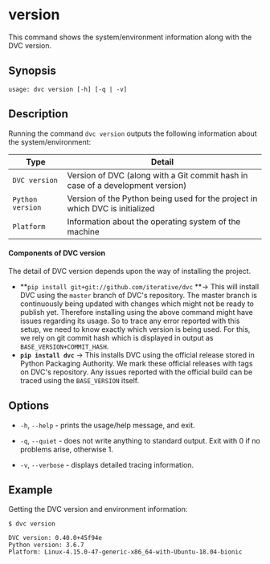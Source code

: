 # version

This command shows the system/environment information along with the DVC
version.

## Synopsis

```usage
usage: dvc version [-h] [-q | -v]
```

## Description

Running the command `dvc version` outputs the following information about the
system/environment:

| Type             | Detail                                                                         |
| ---------------- | ------------------------------------------------------------------------------ |
| `DVC version`    | Version of DVC (along with a Git commit hash in case of a development version) |
| `Python version` | Version of the Python being used for the project in which DVC is initialized   |
| `Platform`       | Information about the operating system of the machine                          |

#### Components of DVC version

The detail of DVC version depends upon the way of installing the project.

- **`pip install git+git://github.com/iterative/dvc` **&rarr; This will install
  DVC using the `master` branch of DVC's repository. The master branch is
  continuously being updated with changes which might not be ready to publish
  yet. Therefore installing using the above command might have issues regarding
  its usage. So to trace any error reported with this setup, we need to know
  exactly which version is being used. For this, we rely on git commit hash
  which is displayed in output as `BASE_VERSION+COMMIT_HASH`.
- **`pip install dvc`** &rarr; This installs DVC using the official release
  stored in Python Packaging Authority. We mark these official releases with
  tags on DVC's repository. Any issues reported with the official build can be
  traced using the `BASE_VERSION` itself.

## Options

- `-h`, `--help` - prints the usage/help message, and exit.

- `-q`, `--quiet` - does not write anything to standard output. Exit with 0 if
  no problems arise, otherwise 1.

- `-v`, `--verbose` - displays detailed tracing information.

## Example

Getting the DVC version and environment information:

```dvc
$ dvc version

DVC version: 0.40.0+45f94e
Python version: 3.6.7
Platform: Linux-4.15.0-47-generic-x86_64-with-Ubuntu-18.04-bionic
```
